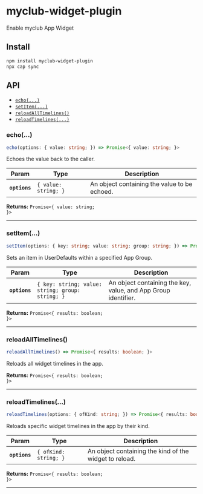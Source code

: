 # myclub-widget-plugin

Enable myclub App Widget

## Install

```bash
npm install myclub-widget-plugin
npx cap sync
```

## API

<docgen-index>

* [`echo(...)`](#echo)
* [`setItem(...)`](#setitem)
* [`reloadAllTimelines()`](#reloadalltimelines)
* [`reloadTimelines(...)`](#reloadtimelines)

</docgen-index>

<docgen-api>
<!--Update the source file JSDoc comments and rerun docgen to update the docs below-->

### echo(...)

```typescript
echo(options: { value: string; }) => Promise<{ value: string; }>
```

Echoes the value back to the caller.

| Param         | Type                            | Description                                  |
| ------------- | ------------------------------- | -------------------------------------------- |
| **`options`** | <code>{ value: string; }</code> | An object containing the value to be echoed. |

**Returns:** <code>Promise&lt;{ value: string; }&gt;</code>

--------------------


### setItem(...)

```typescript
setItem(options: { key: string; value: string; group: string; }) => Promise<{ results: boolean; }>
```

Sets an item in UserDefaults within a specified App Group.

| Param         | Type                                                        | Description                                                    |
| ------------- | ----------------------------------------------------------- | -------------------------------------------------------------- |
| **`options`** | <code>{ key: string; value: string; group: string; }</code> | An object containing the key, value, and App Group identifier. |

**Returns:** <code>Promise&lt;{ results: boolean; }&gt;</code>

--------------------


### reloadAllTimelines()

```typescript
reloadAllTimelines() => Promise<{ results: boolean; }>
```

Reloads all widget timelines in the app.

**Returns:** <code>Promise&lt;{ results: boolean; }&gt;</code>

--------------------


### reloadTimelines(...)

```typescript
reloadTimelines(options: { ofKind: string; }) => Promise<{ results: boolean; }>
```

Reloads specific widget timelines in the app by their kind.

| Param         | Type                             | Description                                            |
| ------------- | -------------------------------- | ------------------------------------------------------ |
| **`options`** | <code>{ ofKind: string; }</code> | An object containing the kind of the widget to reload. |

**Returns:** <code>Promise&lt;{ results: boolean; }&gt;</code>

--------------------

</docgen-api>
